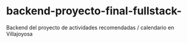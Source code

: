 # backend-proyecto-final-fullstack-
Backend del proyecto de actividades recomendadas / calendario en Villajoyosa
